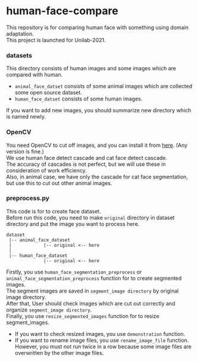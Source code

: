 # human-face-compare
This repository is for comparing human face with something using domain adaptation.  
This project is launched for Unilab-2021.

### datasets
This directory consists of human images and some images which are compared with human.  
- `animal_face_datset` consists of some animal images which are collected some open source dataset.
- `human_face_datset` consists of some human images.

If you want to add new images, you should summarize new directory which is named newly.

### OpenCV
You need OpenCV to cut off images, and you can install it from [here](https://github.com/opencv/opencv/releases). (Any version is fine.)       
We use human face detect cascade and cat face detect cascade.  
The accuracy of cascades is not perfect, but we will use these in consideration of work efficiency.  
Also, in animal case, we have only the cascade for cat face segmentation, but use this to cut out other animal images.

### preprocess.py
This code is for to create face dataset.  
Before run this code, you need to make `original` directory in dataset directory and put the image you want to process here.  
```
dataset
 |-- animal_face_dataset  
 |            |-- original <-- here
 |
 |-- human_face_dataset  
              |-- original <-- here
```  
Firstly, you use `human_face_segmentation_preprocess` or `animal_face_segmentation_preprocess` function for to create segmented images.  
The segment images are saved in `segment_image directory` by original image directory.  
After that, User should check images which are cut out correctly and organize `segment_image directory`.   
Finally, you use `resize_segmented_images` function for to resize segment_images.  
- If you want to check resized images, you use `demonstration` function.  
- If you want to rename image files, you use `rename_image_file` function. However, you must not run twice in a row because some image files are overwritten by the other image files.  
